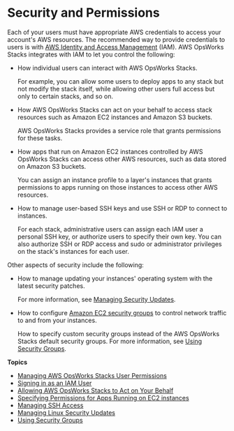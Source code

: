 # Security and Permissions<a name="workingsecurity"></a>

Each of your users must have appropriate AWS credentials to access your account's AWS resources\. The recommended way to provide credentials to users is with [AWS Identity and Access Management](http://aws.amazon.com/iam/) \(IAM\)\. AWS OpsWorks Stacks integrates with IAM to let you control the following:
+ How individual users can interact with AWS OpsWorks Stacks\.

  For example, you can allow some users to deploy apps to any stack but not modify the stack itself, while allowing other users full access but only to certain stacks, and so on\.
+ How AWS OpsWorks Stacks can act on your behalf to access stack resources such as Amazon EC2 instances and Amazon S3 buckets\.

  AWS OpsWorks Stacks provides a service role that grants permissions for these tasks\. 
+ How apps that run on Amazon EC2 instances controlled by AWS OpsWorks Stacks can access other AWS resources, such as data stored on Amazon S3 buckets\.

  You can assign an instance profile to a layer's instances that grants permissions to apps running on those instances to access other AWS resources\.
+ How to manage user\-based SSH keys and use SSH or RDP to connect to instances\.

  For each stack, administrative users can assign each IAM user a personal SSH key, or authorize users to specify their own key\. You can also authorize SSH or RDP access and sudo or administrator privileges on the stack's instances for each user\. 

Other aspects of security include the following:
+ How to manage updating your instances' operating system with the latest security patches\. 

  For more information, see [Managing Security Updates](workingsecurity-updates.md)\.
+ How to configure [Amazon EC2 security groups](http://docs.aws.amazon.com/AWSEC2/latest/UserGuide/using-network-security.html) to control network traffic to and from your instances\.

  How to specify custom security groups instead of the AWS OpsWorks Stacks default security groups\. For more information, see [Using Security Groups](workingsecurity-groups.md)\.

**Topics**
+ [Managing AWS OpsWorks Stacks User Permissions](opsworks-security-users.md)
+ [Signing in as an IAM User](workingsecurity-login.md)
+ [Allowing AWS OpsWorks Stacks to Act on Your Behalf](opsworks-security-servicerole.md)
+ [Specifying Permissions for Apps Running on EC2 instances](opsworks-security-appsrole.md)
+ [Managing SSH Access](security-ssh-access.md)
+ [Managing Linux Security Updates](workingsecurity-updates.md)
+ [Using Security Groups](workingsecurity-groups.md)